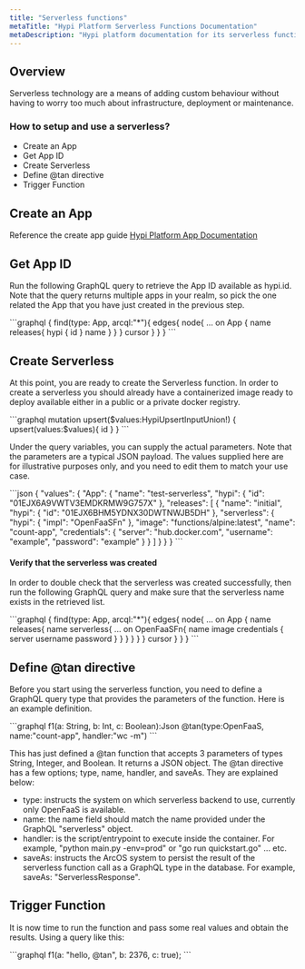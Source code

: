 ```yaml
---
title: "Serverless functions"
metaTitle: "Hypi Platform Serverless Functions Documentation"
metaDescription: "Hypi platform documentation for its serverless functions support"
---
```


## Overview

Serverless technology are a means of adding custom behaviour without having to worry too much about infrastructure, deployment or maintenance.

### How to setup and use a serverless?
* Create an App
* Get App ID
* Create Serverless
* Define @tan directive
* Trigger Function

## Create an App
Reference the create app guide [Hypi Platform App Documentation](/products/axiom/app)

## Get App ID
Run the following GraphQL query to retrieve the App ID available as hypi.id. Note that the query returns multiple apps in your realm, so pick the one related the App that you have just created in the previous step.
<div className={"code-container"}>

<div className={"code-column"}>
```graphql
{
  find(type: App, arcql:"*"){
    edges{
      node{
        ... on App {
          name
          releases{
            hypi {
              id
            }
            name
          }
        }
      }
      cursor
    }
  }
}
```
</div>
</div>

## Create Serverless
At this point, you are ready to create the Serverless function. In order to create a serverless you should already have a containerized image  ready to deploy available either in a public or a private docker registry.
<div className={"code-container"}>

<div className={"code-column"}>
```graphql
mutation upsert($values:HypiUpsertInputUnion!) {
  upsert(values:$values){
    id
  }
}
```
</div>
</div>

Under the query variables, you can supply the actual parameters. Note that the parameters are a typical JSON payload. The values supplied here are for illustrative purposes only, and you need to edit them to match your use case.
<div className={"code-container"}>

<div className={"code-column"}>
```json
{
  "values": {
    "App": {
      "name": "test-serverless",
      "hypi": {
        "id": "01EJX6A9VWTV3EMDKRMW9G757X"
      },
      "releases": [
        {
          "name": "initial",
          "hypi": {
            "id": "01EJX6BHM5YDNX30DWTNWJB5DH"
          },
          "serverless": {
            "hypi": {
              "impl": "OpenFaaSFn"
            },
            "image": "functions/alpine:latest",
            "name": "count-app",
            "credentials": {
              "server": "hub.docker.com",
              "username": "example",
              "password": "example"
          }
        }
      ]
    }
  }
}
```
</div>
</div>

#### Verify that the serverless was created
In order to double check that the serverless was created successfully, then run the following GraphQL query and make sure that the serverless name exists in the retrieved list.
<div className={"code-container"}>

<div className={"code-column"}>
```graphql
{
  find(type: App, arcql:"*"){
    edges{
      node{
        ... on App {
          name
          releases{
            name
            serverless{
              ... on OpenFaaSFn{
                name
                image
                credentials {
                  server
                  username
                  password
                }
              }
            }
          }
        }
      }
      cursor
    }
  }
}
```
</div>
</div>

## Define @tan directive
Before you start using the serverless function, you need to define a GraphQL query type that provides the parameters of the function. Here is an example definition.
<div className={"code-container"}>

<div className={"code-column"}>
```graphql
  f1(a: String, b: Int, c: Boolean):Json @tan(type:OpenFaaS, name:"count-app", handler:"wc -m")
```
</div>
</div>

This has just defined a @tan function that accepts 3 parameters of types String, Integer, and Boolean. It returns a JSON object.
The @tan directive has a few options; type, name, handler, and saveAs. They are explained below:
* type: instructs the system on which serverless backend to use, currently only OpenFaaS is available.
* name: the name field should match the name provided under the GraphQL "serverless" object.
* handler: is the script/entrypoint to execute inside the container. For example, "python main.py -env=prod" or "go run quickstart.go" ... etc.
* saveAs: instructs the ArcOS system to persist the result of the serverless function call as a GraphQL type in the database. For example, saveAs: "ServerlessResponse".

## Trigger Function

It is now time to run the function and pass some real values and obtain the results. Using a query like this:
<div className={"code-container"}>

<div className={"code-column"}>
```graphql
    f1(a: "hello, @tan", b: 2376, c: true);
```
</div>
</div>
